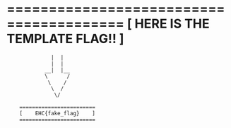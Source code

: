 ========================================
[      HERE IS THE TEMPLATE FLAG!!     ]
========================================
                  |  |
                  |  |
                __|  |__
                \      /
                 \    /
                  \  /
                   \/
                
        ========================
        [    EHC{fake_flag}    ]
        ========================
            
